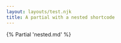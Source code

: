 ```yaml
---
layout: layouts/test.njk
title: A partial with a nested shortcode
---
```

{% Partial 'nested.md' %}
